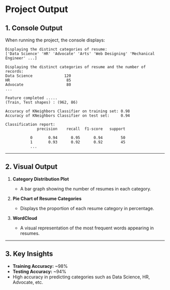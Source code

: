 # Project Output

## 1. Console Output

When running the project, the console displays:

```
Displaying the distinct categories of resume:
['Data Science' 'HR' 'Advocate' 'Arts' 'Web Designing' 'Mechanical Engineer' ...]

Displaying the distinct categories of resume and the number of records:
Data Science              120
HR                         85
Advocate                   80
...

Feature completed .....
(Train, Test shapes) : (962, 86)

Accuracy of KNeighbors Classifier on training set: 0.98
Accuracy of KNeighbors Classifier on test set:     0.94

Classification report:
              precision    recall  f1-score   support

           0       0.94      0.95      0.94        50
           1       0.93      0.92      0.92        45
           ...
```

---

## 2. Visual Output

1. **Category Distribution Plot**  
   - A bar graph showing the number of resumes in each category.

2. **Pie Chart of Resume Categories**  
   - Displays the proportion of each resume category in percentage.

3. **WordCloud**  
   - A visual representation of the most frequent words appearing in resumes.

---

## 3. Key Insights

- **Training Accuracy:** ~98%
- **Testing Accuracy:** ~94%
- High accuracy in predicting categories such as Data Science, HR, Advocate, etc.
